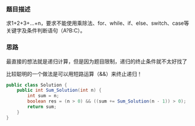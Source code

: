 ### 题目描述
求1+2+3+...+n，要求不能使用乘除法、for、while、if、else、switch、case等关键字及条件判断语句（A?B:C）。
### 思路

最直接的想法就是递归计算，但是因为题目限制，递归的终止条件就不太好找了

比较聪明的一个做法是可以用短路运算（&&）来终止递归！
```java
public class Solution {
    public int Sum_Solution(int n) {
        int sum = n;
        boolean res = (n > 0) && ((sum += Sum_Solution(n - 1)) > 0);
        return sum;
    }
}
```
